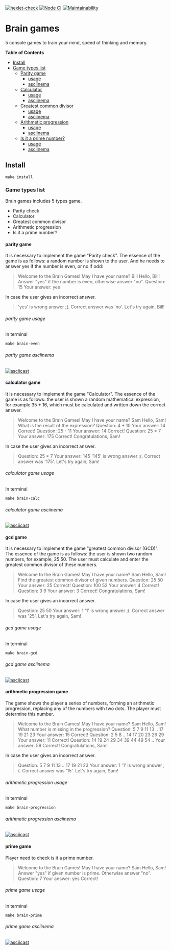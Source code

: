 [![hexlet-check](https://github.com/Alatr/frontend-project-lvl1/workflows/hexlet-check/badge.svg?branch=master)](https://github.com/Alatr/frontend-project-lvl1/actions?query=workflow%3Ahexlet-check)
[![Node CI](https://github.com/Alatr/frontend-project-lvl1/workflows/Node%20CI/badge.svg)](https://github.com/Alatr/frontend-project-lvl1/actions?query=workflow%3A%22Node+CI%22)
[![Maintainability](https://api.codeclimate.com/v1/badges/40307f92a1a58ff488d6/maintainability)](https://codeclimate.com/github/Alatr/frontend-project-lvl1/maintainability)
# Brain games

5 console games to train your mind, speed of thinking and memory.

**Table of Contents**

<!-- toc -->

- [Install](#install)
- [Game types list](#game-types-list)
	- [Parity game ](#parity-game)
		- [usage](#parity-game-usage)
		- [asciinema](#parity-game-asciinema)
	- [Сalculator](#calculator-game)
		- [usage](#calculator-game-usage)
		- [asciinema](#calculator-game-asciinema)
	- [Greatest common divisor ](#gcd-game)
		- [usage](#gcd-game-usage)
		- [asciinema](#gcd-game-asciinema)
	- [Arithmetic progression](#arithmetic-progression-game)
		- [usage](#arithmetic-progression-game-usage)
		- [asciinema](#arithmetic-progression-game-asciinema)
	- [Is it a prime number?](#prime-game)
		- [usage](#prime-game-usage)
		- [asciinema](#prime-game-asciinema)

<!-- tocstop -->

## Install

```
make install
```
### Game types list
Brain games includes 5 types game.
* Parity check
* Сalculator
* Greatest common divisor
* Arithmetic progression
* Is it a prime number?

#### parity game
It is necessary to implement the game "Parity check". The essence of the game is as follows: a random number is shown to the user. And he needs to answer yes if the number is even, or no if odd:

> Welcome to the Brain Games!
> May I have your name? Bill
> Hello, Bill!
> Answer "yes" if the number is even, otherwise answer "no".
> Question: 15
> Your answer: yes

In case the user gives an incorrect answer.
> 'yes' is wrong answer ;(. Correct answer was 'no'. Let's try again, Bill!

###### parity game usage
In terminal
```
make brain-even
```

###### parity game asciinema
[![asciicast](https://asciinema.org/a/l40Lrk3midkLmNEOmgZErGnY7.svg)](https://asciinema.org/a/l40Lrk3midkLmNEOmgZErGnY7)




#### calculator game
It is necessary to implement the game "Calculator". The essence of the game is as follows: the user is shown a random mathematical expression, for example 35 + 16, which must be calculated and written down the correct answer.

> Welcome to the Brain Games!
> May I have your name? Sam
> Hello, Sam!
> What is the result of the expression?
> Question: 4 + 10
> Your answer: 14
> Correct!
> Question: 25 - 11
> Your answer: 14
> Correct!
> Question: 25 * 7
> Your answer: 175
> Correct!
> Congratulations, Sam!

In case the user gives an incorrect answer.
> Question: 25 * 7
> Your answer: 145
> '145' is wrong answer ;(. Correct answer was '175'.
> Let's try again, Sam!

###### calculator game usage
In terminal
```
make brain-calc
```
###### calculator game asciinema
[![asciicast](https://asciinema.org/a/l40Lrk3midkLmNEOmgZErGnY7.svg)](https://asciinema.org/a/l40Lrk3midkLmNEOmgZErGnY7)


#### gcd game

It is necessary to implement the game "greatest common divisor (GCD)". The essence of the game is as follows: the user is shown two random numbers, for example, 25 50. The user must calculate and enter the greatest common divisor of these numbers.

> Welcome to the Brain Games!
> May I have your name? Sam
> Hello, Sam!
> Find the greatest common divisor of given numbers.
> Question: 25 50
> Your answer: 25
> Correct!
> Question: 100 52
> Your answer: 4
> Correct!
> Question: 3 9
> Your answer: 3
> Correct!
> Congratulations, Sam!

In case the user gives an incorrect answer.
> Question: 25 50
> Your answer: 1
> '1' is wrong answer ;(. Correct answer was '25'.
> Let's try again, Sam!

###### gcd game usage
In terminal
```
make brain-gcd
```
###### gcd game asciinema
[![asciicast](https://asciinema.org/a/l40Lrk3midkLmNEOmgZErGnY7.svg)](https://asciinema.org/a/l40Lrk3midkLmNEOmgZErGnY7)




#### arithmetic progression game
The game shows the player a series of numbers, forming an arithmetic progression, replacing any of the numbers with two dots. The player must determine this number.
> Welcome to the Brain Games!
> May I have your name? Sam
> Hello, Sam!
> What number is missing in the progression?
> Question: 5 7 9 11 13 .. 17 19 21 23
> Your answer: 15
> Correct!
> Question: 2 5 8 .. 14 17 20 23 26 29
> Your answer: 11
> Correct!
> Question: 14 19 24 29 34 39 44 49 54 ..
> Your answer: 59
> Correct!
> Congratulations, Sam!

In case the user gives an incorrect answer.

> Question: 5 7 9 11 13 .. 17 19 21 23
> Your answer: 1
> '1' is wrong answer ;(. Correct answer was '15'.
> Let's try again, Sam!

###### arithmetic progression usage
In terminal
```
make brain-progression
```
###### arithmetic progression asciinema
[![asciicast](https://asciinema.org/a/l40Lrk3midkLmNEOmgZErGnY7.svg)](https://asciinema.org/a/l40Lrk3midkLmNEOmgZErGnY7)





#### prime game
Player need to check is it a prime number.

> Welcome to the Brain Games!
> May I have your name? Sam
> Hello, Sam!
> Answer "yes" if given number is prime. Otherwise answer "no".
> Question: 7
> Your answer: yes
> Correct!


###### prime game usage
In terminal
```
make brain-prime
```
###### prime game asciinema
[![asciicast](https://asciinema.org/a/l40Lrk3midkLmNEOmgZErGnY7.svg)](https://asciinema.org/a/l40Lrk3midkLmNEOmgZErGnY7)



